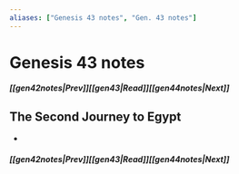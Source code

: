 ```yaml
---
aliases: ["Genesis 43 notes", "Gen. 43 notes"]
---
```

# Genesis 43 notes
##### <span class=arrow-left></span>[[gen42notes|Prev]]<span class=navigation-separator></span>[[gen43|Read]]<span class=navigation-separator></span>[[gen44notes|Next]]<span class=arrow-right></span>
## The Second Journey to Egypt
- 
##### <span class=arrow-left></span>[[gen42notes|Prev]]<span class=navigation-separator></span>[[gen43|Read]]<span class=navigation-separator></span>[[gen44notes|Next]]<span class=arrow-right></span>